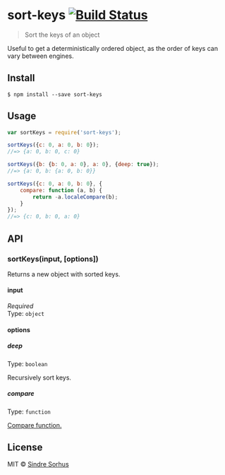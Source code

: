 # sort-keys [![Build Status](https://travis-ci.org/sindresorhus/sort-keys.svg?branch=master)](https://travis-ci.org/sindresorhus/sort-keys)

> Sort the keys of an object

Useful to get a deterministically ordered object, as the order of keys can vary between engines.


## Install

```
$ npm install --save sort-keys
```


## Usage

```js
var sortKeys = require('sort-keys');

sortKeys({c: 0, a: 0, b: 0});
//=> {a: 0, b: 0, c: 0}

sortKeys({b: {b: 0, a: 0}, a: 0}, {deep: true});
//=> {a: 0, b: {a: 0, b: 0}}

sortKeys({c: 0, a: 0, b: 0}, {
	compare: function (a, b) {
		return -a.localeCompare(b);
	}
});
//=> {c: 0, b: 0, a: 0}
```


## API

### sortKeys(input, [options])

Returns a new object with sorted keys.

#### input

*Required*  
Type: `object`

#### options

##### deep

Type: `boolean`

Recursively sort keys.

##### compare

Type: `function`

[Compare function.](https://developer.mozilla.org/en-US/docs/Web/JavaScript/Reference/Global_Objects/Array/sort)


## License

MIT © [Sindre Sorhus](http://sindresorhus.com)

